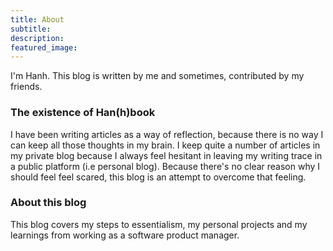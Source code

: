 ```yaml
---
title: About
subtitle:
description:
featured_image:
---
```


I'm Hanh. This blog is written by me and sometimes, contributed by my friends.

### The existence of Han(h)book
I have been writing articles as a way of reflection, because there is no way I can keep all those thoughts in my brain. I keep quite a number of articles in my private blog because I always feel hesitant in leaving my writing trace in a public platform (i.e personal blog). Because there's no clear reason why I should feel feel scared, this blog is an attempt to overcome that feeling.

### About this blog
This blog covers my steps to essentialism, my personal projects and my learnings from working as a software product manager.

